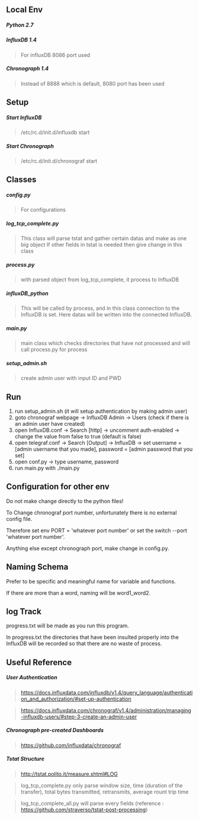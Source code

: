 ## Local Env

##### Python 2.7

##### InfluxDB 1.4

> For influxDB 8086 port used

##### Chronograph 1.4

> Instead of 8888 which is default, 8080 port has been used

## Setup

##### Start InfluxDB

> /etc/rc.d/init.d/influxdb start

##### Start Chronograph

> /etc/rc.d/init.d/chronograf start

## Classes

##### config.py

> For configurations

##### log_tcp_complete.py

> This class will parse tstat and gather certain datas and make as one big object
> If other fields in tstat is needed then give change in this class

##### process.py

> with parsed object from log_tcp_complete, it process to InfluxDB

##### influxDB_python

> This will be called by process, and in this class connection to the InfluxDB is set.
> Here datas will be written into the connected InfluxDB.

##### main.py

> main class which checks directories that have not processed and will call process.py for process

##### setup_admin.sh

> create admin user with input ID and PWD

## Run

1. run setup_admin.sh (it will setup authentication by making admin user)
2. goto chronograf webpage -> InfluxDB Admin -> Users (check if there is an admin user have created)
3. open InfluxDB.conf -> Search [http] -> uncomment auth-enabled -> change the value from false to true (default is false)
4. open telegraf.conf -> Search [Output] -> InfluxDB -> set username = [admin username that you made], password = [admin password that you set]
5. open conf.py -> type username, password
6. run main.py with ./main.py


## Configuration for other env

Do not make change directly to the python files!

To Change chronograf port number, unfortunately there is no external config file.

Therefore set env PORT = 'whatever port number' or set the switch --port 'whatever port number'.

Anything else except chronograph port, make change in config.py.

## Naming Schema

Prefer to be specific and meaningful name for variable and functions.

If there are more than a word, naming will be word1_word2.

## log Track

progress.txt will be made as you run this program.

In progress.txt the directories that have been insulted properly into the InfluxDB will be recorded so that there are no waste of process.

## Useful Reference

##### User Authentication

> https://docs.influxdata.com/influxdb/v1.4/query_language/authentication_and_authorization/#set-up-authentication

> https://docs.influxdata.com/chronograf/v1.4/administration/managing-influxdb-users/#step-3-create-an-admin-user

##### Chronograph pre-created Dashboards

> https://github.com/influxdata/chronograf

##### Tstat Structure

> http://tstat.polito.it/measure.shtml#LOG

> log_tcp_complete.py only parse window size, time (duration of the transfer), total bytes transmitted, retransmits, average rount trip time

> log_tcp_complete_all.py will parse every fields (reference : https://github.com/straverso/tstat-post-processing)
